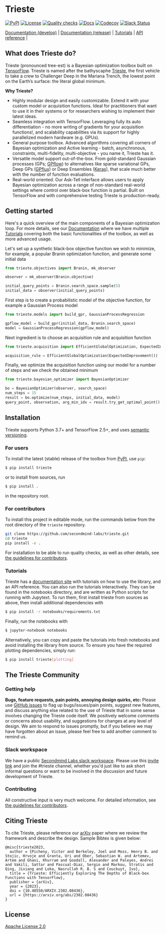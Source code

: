 # Trieste

[![PyPI](https://img.shields.io/pypi/v/trieste.svg)](https://pypi.org/project/trieste)
[![License](https://img.shields.io/badge/license-Apache-green.svg)](LICENSE)
[![Quality checks](https://github.com/secondmind-labs/trieste/actions/workflows/develop-checks.yaml/badge.svg)](https://github.com/secondmind-labs/trieste/actions?query=workflows%3Adevelop-checks)
[![Docs](https://github.com/secondmind-labs/trieste/actions/workflows/deploy.yaml/badge.svg)](https://github.com/secondmind-labs/trieste/actions/workflows/deploy.yaml)
[![Codecov](https://img.shields.io/codecov/c/github/secondmind-labs/trieste/coverage.svg?branch=develop)](https://app.codecov.io/github/secondmind-labs/trieste/tree/develop)
[![Slack Status](https://img.shields.io/badge/slack-trieste-green.svg?logo=Slack)](https://join.slack.com/t/secondmind-labs/shared_invite/zt-ph07nuie-gMlkle__tjvXBay4FNSLkw)


[Documentation (develop)](https://secondmind-labs.github.io/trieste/develop/index.html) |
[Documentation (release)](https://secondmind-labs.github.io/trieste) |
[Tutorials](https://secondmind-labs.github.io/trieste/tutorials.html) |
[API reference](https://secondmind-labs.github.io/trieste/autoapi.html) |


## What does Trieste do?

Trieste (pronounced tree-est) is a Bayesian optimization toolbox built on [TensorFlow](https://www.tensorflow.org/). Trieste is named after the bathyscaphe [Trieste](https://en.wikipedia.org/wiki/Trieste_%28bathyscaphe%29), the first vehicle to take a crew to Challenger Deep in the Mariana Trench, the lowest point on the Earth’s surface: the literal global minimum.

**Why Trieste?**  
- Highly modular design and easily customizable. Extend it with your custom model or acquisition functions. Ideal for practitioners that want to use it in their systems or for researchers wishing to implement their latest ideas.
- Seamless integration with TensorFlow. Leveraging fully its auto differentiation - no more writing of gradients for your acquisition functions!, and scalability capabilities via its support for highly parallelized modern hardware (e.g. GPUs).
- General purpose toolbox. Advanced algorithms covering all corners of Bayesian optimization and Active learning - batch, asynchronous, constraints, multi-fidelity, multi-objective - you name it, Trieste has it. 
- Versatile model support out-of-the-box. From gold-standard Gaussian processes (GPs; [GPflow](https://github.com/GPflow/GPflow)) to alternatives like sparse variational GPs, Deep GPs ([GPflux](https://github.com/secondmind-labs/GPflux)) or Deep Ensembles ([Keras](https://keras.io/)), that scale much better with the number of function evaluations.
- Real-world oriented. Our Ask-Tell interface allows users to apply Bayesian optimization across a range of non-standard real-world settings where control over black-box function is partial. Built on TensorFlow and with comprehensive testing Trieste is production-ready.


## Getting started

Here's a quick overview of the main components of a Bayesian optimization loop. For more details, see our [Documentation](https://secondmind-labs.github.io/trieste) where we have multiple [Tutorials](https://secondmind-labs.github.io/trieste/tutorials.html) covering both the basic functionalities of the toolbox, as well as more advanced usage.

Let's set up a synthetic black-box objective function we wish to minimize, for example, a popular Branin optimization function, and generate some initial data
```python
from trieste.objectives import Branin, mk_observer

observer = mk_observer(Branin.objective)

initial_query_points = Branin.search_space.sample(5)
initial_data = observer(initial_query_points)
```

First step is to create a probabilistic model of the objective function, for example a Gaussian Process model
```python
from trieste.models import build_gpr, GaussianProcessRegression

gpflow_model = build_gpr(initial_data, Branin.search_space)
model = GaussianProcessRegression(gpflow_model)
```

Next ingredient is to choose an acquisition rule and acquisition function
```python
from trieste.acquisition import EfficientGlobalOptimization, ExpectedImprovement

acquisition_rule = EfficientGlobalOptimization(ExpectedImprovement())
```

Finally, we optimize the acquisition function using our model for a number of steps and we check the obtained minimum
```python
from trieste.bayesian_optimizer import BayesianOptimizer

bo = BayesianOptimizer(observer, search_space)
num_steps = 15
result = bo.optimize(num_steps, initial_data, model)
query_point, observation, arg_min_idx = result.try_get_optimal_point()
```


## Installation

Trieste supports Python 3.7+ and TensorFlow 2.5+, and uses [semantic versioning](https://semver.org/).


### For users

To install the latest (stable) release of the toolbox from [PyPI](https://pypi.org/), use `pip`:
```bash
$ pip install trieste
```
or to install from sources, run
```bash
$ pip install .
```
in the repository root.


### For contributors

To install this project in editable mode, run the commands below from the root directory of the `trieste` repository.
```bash
git clone https://github.com/secondmind-labs/trieste.git
cd trieste
pip install -e .
```
For installation to be able to run quality checks, as well as other details, see [the guidelines for contributors](CONTRIBUTING.md).


### Tutorials

Trieste has a [documentation site](https://secondmind-labs.github.io/trieste) with tutorials on how to use the library, and an API reference. You can also run the tutorials interactively. They can be found in the notebooks directory, and are written as Python scripts for running with Jupytext. To run them, first install trieste from sources as above, then install additional dependencies with
```bash
$ pip install -r notebooks/requirements.txt
```
Finally, run the notebooks with
```bash
$ jupyter-notebook notebooks
```

Alternatively, you can copy and paste the tutorials into fresh notebooks and avoid installing the library from source. To ensure you have the required plotting dependencies, simply run:
```bash
$ pip install trieste[plotting]
```

## The Trieste Community

### Getting help

**Bugs, feature requests, pain points, annoying design quirks, etc:**
Please use [GitHub issues](https://github.com/secondmind-labs/trieste/issues/) to flag up bugs/issues/pain points, suggest new features, and discuss anything else related to the use of Trieste that in some sense involves changing the Trieste code itself. We positively welcome comments or concerns about usability, and suggestions for changes at any level of design. We aim to respond to issues promptly, but if you believe we may have forgotten about an issue, please feel free to add another comment to remind us.


### Slack workspace

We have a public [Secondmind Labs slack workspace](https://secondmind-labs.slack.com/). Please use this [invite link](https://join.slack.com/t/secondmind-labs/shared_invite/zt-ph07nuie-gMlkle__tjvXBay4FNSLkw) and join the #trieste channel, whether you'd just like to ask short informal questions or want to be involved in the discussion and future development of Trieste.


### Contributing

All constructive input is very much welcome. For detailed information, see [the guidelines for contributors](CONTRIBUTING.md).


## Citing Trieste

To cite Trieste, please reference our [arXiv](https://arxiv.org/abs/2302.08436) paper where we review the framework and describe the design. Sample Bibtex is given below:

```
@misc{trieste2023,
  author = {Picheny, Victor and Berkeley, Joel and Moss, Henry B. and Stojic, Hrvoje and Granta, Uri and Ober, Sebastian W. and Artemev, Artem and Ghani, Khurram and Goodall, Alexander and Paleyes, Andrei and Vakili, Sattar and Pascual-Diaz, Sergio and Markou, Stratis and Qing, Jixiang and Loka, Nasrulloh R. B. S and Couckuyt, Ivo},
  title = {Trieste: Efficiently Exploring The Depths of Black-box Functions with TensorFlow},
  publisher = {arXiv},
  year = {2023},
  doi = {10.48550/ARXIV.2302.08436},
  url = {https://arxiv.org/abs/2302.08436}
}
```

## License

[Apache License 2.0](LICENSE)
